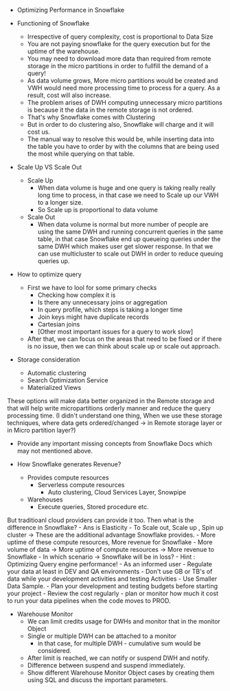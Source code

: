 - Optimizing Performance in Snowflake

- Functioning of Snowflake
    - Irrespective of query complexity, cost is proportional to Data Size
    - You are not paying snowflake for the query execution but for the uptime of the warehouse.
    - You may need to download more data than required from remote storage in the micro partitions in order
    to fullfill the demand of a query!
    - As data volume grows, More micro partitions would be created and VWH would need more processing time to process for a query. As a result, cost will also increase.
    - The problem arises of DWH computing unnecessary micro partitions is because it the data in the remote storage
    is not ordered.
    - That's why Snowflake comes with Clustering
    - But in order to do clustering also, Snowflake will charge and it will cost us.
    - The manual way to resolve this would be, while inserting data into the table you have to order by with the columns that are being used the most while querying on that table.

- Scale Up VS Scale Out
    - Scale Up
        - When data volume is huge and one query is taking really really long time to process, in that case we need
        to Scale up our VWH to a longer size.
        - So Scale up is proportional to data volume
    - Scale Out
        - When data volume is normal but more number of people are using the same DWH and running concurrent queries
        in the same table, in that case Snowflake end up queueing queries under the same DWH which makes user get slower response. In that we can use multicluster to scale out DWH in order to reduce queuing queries up.

- How to optimize query

    - First we have to lool for some primary checks
        - Checking how complex it is 
        - Is there any unnecessary joins or aggregation
        - In query profile, which steps is taking a longer time 
        - Join keys might have duplicate records
        - Cartesian joins
        - [Other most important issues for a query to work slow]
    - After that, we can focus on the areas that need to be fixed or if there is no issue, then
    we can think about scale up or scale out approach.

- Storage consideration
    - Automatic clustering
    - Search Optimization Service
    - Materialized Views

These options will make data better organized in the Remote storage and that will help write micropartitions orderly manner and reduce the query processing time. (I didn't understand one thing, When we use these storage techniques, where data gets ordered/changed -> in Remote storage layer or in Micro partition layer?)


- Provide any important missing concepts from Snowflake Docs which may not mentioned above.

- How Snowflake generates Revenue?
    - Provides compute resources
        - Serverless compute resources
            - Auto clustering, Cloud Services Layer, Snowpipe
    - Warehouses
        - Execute queries, Stored procedure etc.

But traditioanl cloud providers can provide it too. Then what is the difference in Snowflake?
    - Ans is Elasticity
    - To Scale out, Scale up , Spin up cluster -> These are the additional advantage Snowflake provides.
    - More uptime of these compute resources, More revenue for Snowflake
    - More volume of data -> More uptime of compute resources -> More revenue to Snowflake
    - In which scenario -> Snowflake will be in loss?
        - Hint : Optimizing Query engine performance!
    - As an informed user
        - Regulate your data at least in DEV and QA environments
        - Don't use GB or TB's of data while your development activities and testing Activities
        - Use Smaller Data Sample.
        - Plan your development and testing budgets before starting your project
        - Review the cost regularly
        - plan or monitor how much it cost to run your data pipelines when the code moves to PROD.

- Warehouse Monitor
    - We can limit credits usage for DWHs and monitor that in the monitor Object
    - Single or multiple DWH can be attached to a monitor
        - in that case, for multiple DWH - cumulative sum would be considered.
    - After limit is reached, we can notify or suspend DWH and notify.
    - Difference between suspend and suspend immediately.   
    - Show different Warehouse Monitor Object cases by creating them using SQL and discuss the important parameters.
